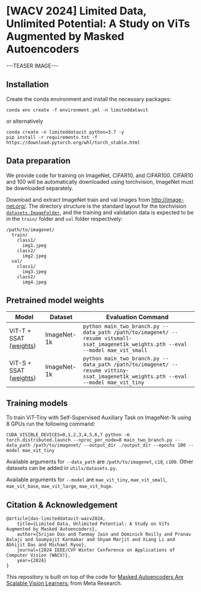 # [WACV 2024] Limited Data, Unlimited Potential: A Study on ViTs Augmented by Masked Autoencoders

---TEASER IMAGE---

## Installation

Create the conda environment and install the necessary packages:

```
conda env create -f environment.yml -n limiteddatavit
```

or alternatively

```
conda create -n limiteddatavit python=3.7 -y
pip install -r requirements.txt -f https://download.pytorch.org/whl/torch_stable.html
```

## Data preparation

We provide code for training on ImageNet, CIFAR10, and CIFAR100. CIFAR10 and 100 will be automatically downloaded using torchvision, ImageNet must be downloaded separately. 

Download and extract ImageNet train and val images from http://image-net.org/.
The directory structure is the standard layout for the torchvision [`datasets.ImageFolder`](https://pytorch.org/docs/stable/torchvision/datasets.html#imagefolder), and the training and validation data is expected to be in the `train/` folder and `val` folder respectively:

```
/path/to/imagenet/
  train/
    class1/
      img1.jpeg
    class2/
      img2.jpeg
  val/
    class1/
      img3.jpeg
    class2/
      img4.jpeg
```

## Pretrained model weights
| Model  | Dataset | Evaluation Command|
| ------------- | ------------- | ------------- |
| ViT-T + SSAT ([weights](www.google.com)) | ImageNet-1k | `python main_two_branch.py --data_path /path/to/imagenet/ --resume vitsmall-ssat_imagenet1k_weights.pth --eval --model mae_vit_small` |
| ViT-S + SSAT ([weights](www.google.com))  | ImageNet-1k | `python main_two_branch.py --data_path /path/to/imagenet/ --resume vittiny-ssat_imagenet1k_weights.pth --eval --model mae_vit_tiny` |


## Training models
To train ViT-Tiny with Self-Supervised Auxiliary Task on ImageNet-1k using 8 GPUs run the following command:
```
CUDA_VISIBLE_DEVICES=0,1,2,3,4,5,6,7 python -m torch.distributed.launch --nproc_per_node=8 main_two_branch.py --data_path /path/to/imagenet/ --output_dir ./output_dir --epochs 100 --model mae_vit_tiny
```

Available arguments for `--data_path` are `/path/to/imagenet`, `c10`, `c100`. Other datasets can be added in `utils/datasets.py`.

Available arguments for `--model` are `mae_vit_tiny`, `mae_vit_small`, `mae_vit_base`, `mae_vit_large`, `mae_vit_huge`.

## Citation & Acknowledgement
```
@article{das-limiteddatavit-wacv2024,
    title={Limited Data, Unlimited Potential: A Study on ViTs Augmented by Masked Autoencoders},
    author={Srijan Das and Tanmay Jain and Dominick Reilly and Pranav Balaji and Soumyajit Karmakar and Shyam Marjit and Xiang Li and Abhijit Das and Michael Ryoo},
    journal={2024 IEEE/CVF Winter Conference on Applications of Computer Vision (WACV)},
    year={2024}
}
```

This repository is built on top of the code for [Masked Autoencoders Are Scalable Vision Learners:](https://github.com/facebookresearch/mae) from Meta Research.

